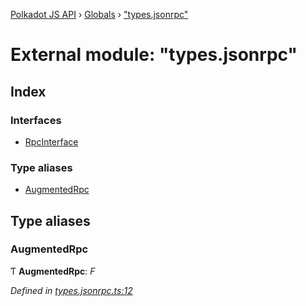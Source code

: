 [Polkadot JS API](../README.md) › [Globals](../globals.md) › ["types.jsonrpc"](_types_jsonrpc_.md)

# External module: "types.jsonrpc"

## Index

### Interfaces

* [RpcInterface](../interfaces/_types_jsonrpc_.rpcinterface.md)

### Type aliases

* [AugmentedRpc](_types_jsonrpc_.md#augmentedrpc)

## Type aliases

###  AugmentedRpc

Ƭ **AugmentedRpc**: *F*

*Defined in [types.jsonrpc.ts:12](https://github.com/polkadot-js/api/blob/aaf127379/packages/rpc-core/src/types.jsonrpc.ts#L12)*
